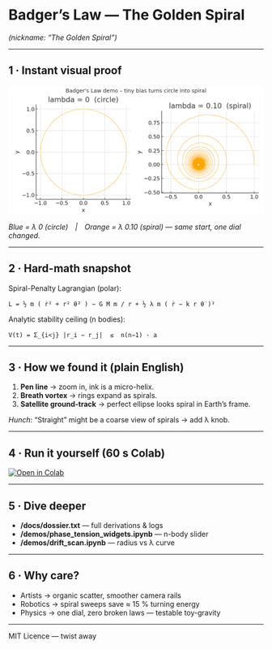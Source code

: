 # Badger’s Law — The Golden Spiral
_(nickname: “The Golden Spiral”)_

---

## 1 · Instant visual proof

![Circle vs Spiral](https://raw.githubusercontent.com/Tomdubbayou/Badger-s-Law-The-Golden-Spiral/main/golden_spiral_demo.png)

*Blue = λ 0 (circle) | Orange = λ 0.10 (spiral) — same start, one dial changed.*

---

## 2 · Hard-math snapshot

Spiral-Penalty Lagrangian (polar):

```
L = ½ m ( ṙ² + r² θ̇² ) − G M m / r + ½ λ m ( ṙ − k r θ̇ )²
```

Analytic stability ceiling (n bodies):

```
V(t) = Σ_{i<j} |r_i − r_j|  ≤  n(n−1) · a
```

---

## 3 · How we found it (plain English)

1. **Pen line** → zoom in, ink is a micro-helix.  
2. **Breath vortex** → rings expand as spirals.  
3. **Satellite ground-track** → perfect ellipse looks spiral in Earth’s frame.  

*Hunch*: “Straight” might be a coarse view of spirals → add λ knob.

---

## 4 · Run it yourself (60 s Colab)

[![Open in Colab](https://colab.research.google.com/assets/colab-badge.svg)](https://colab.research.google.com/github/Tomdubbayou/Badger-s-Law-The-Golden-Spiral/blob/main/one_click_demo.ipynb)

---

## 5 · Dive deeper

* **/docs/dossier.txt** — full derivations & logs  
* **/demos/phase_tension_widgets.ipynb** — n-body slider  
* **/demos/drift_scan.ipynb** — radius vs λ curve  

---

## 6 · Why care?

* Artists → organic scatter, smoother camera rails  
* Robotics → spiral sweeps save ≈ 15 % turning energy  
* Physics → one dial, zero broken laws — testable toy-gravity

---

MIT Licence — twist away
